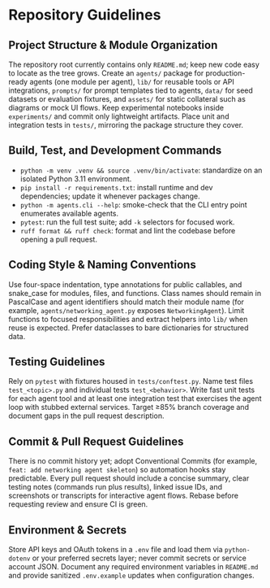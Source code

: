 # Repository Guidelines

## Project Structure & Module Organization
The repository root currently contains only `README.md`; keep new code easy to locate as the tree grows. Create an `agents/` package for production-ready agents (one module per agent), `lib/` for reusable tools or API integrations, `prompts/` for prompt templates tied to agents, `data/` for seed datasets or evaluation fixtures, and `assets/` for static collateral such as diagrams or mock UI flows. Keep experimental notebooks inside `experiments/` and commit only lightweight artifacts. Place unit and integration tests in `tests/`, mirroring the package structure they cover.

## Build, Test, and Development Commands
- `python -m venv .venv && source .venv/bin/activate`: standardize on an isolated Python 3.11 environment.
- `pip install -r requirements.txt`: install runtime and dev dependencies; update it whenever packages change.
- `python -m agents.cli --help`: smoke-check that the CLI entry point enumerates available agents.
- `pytest`: run the full test suite; add `-k` selectors for focused work.
- `ruff format && ruff check`: format and lint the codebase before opening a pull request.

## Coding Style & Naming Conventions
Use four-space indentation, type annotations for public callables, and snake_case for modules, files, and functions. Class names should remain in PascalCase and agent identifiers should match their module name (for example, `agents/networking_agent.py` exposes `NetworkingAgent`). Limit functions to focused responsibilities and extract helpers into `lib/` when reuse is expected. Prefer dataclasses to bare dictionaries for structured data.

## Testing Guidelines
Rely on `pytest` with fixtures housed in `tests/conftest.py`. Name test files `test_<topic>.py` and individual tests `test_<behavior>`. Write fast unit tests for each agent tool and at least one integration test that exercises the agent loop with stubbed external services. Target ≥85% branch coverage and document gaps in the pull request description.

## Commit & Pull Request Guidelines
There is no commit history yet; adopt Conventional Commits (for example, `feat: add networking agent skeleton`) so automation hooks stay predictable. Every pull request should include a concise summary, clear testing notes (commands run plus results), linked issue IDs, and screenshots or transcripts for interactive agent flows. Rebase before requesting review and ensure CI is green.

## Environment & Secrets
Store API keys and OAuth tokens in a `.env` file and load them via `python-dotenv` or your preferred secrets layer; never commit secrets or service account JSON. Document any required environment variables in `README.md` and provide sanitized `.env.example` updates when configuration changes.

